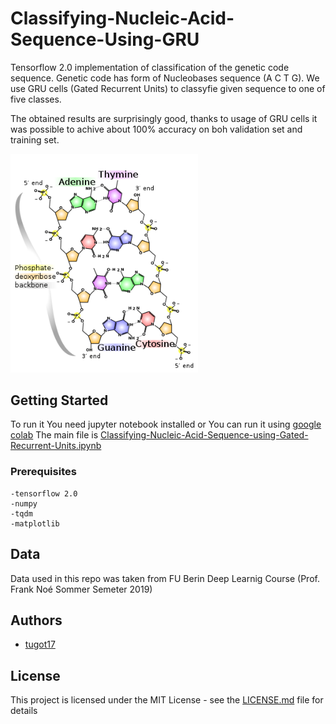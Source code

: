 # Classifying-Nucleic-Acid-Sequence-Using-GRU

Tensorflow 2.0 implementation of classification of the genetic code sequence. Genetic code has form of Nucleobases sequence (A C T G). We use GRU cells (Gated Recurrent Units) to classyfie given sequence to one of five classes. 

The obtained results are surprisingly good, thanks to usage of GRU cells it was possible to achive about 100% accuracy on boh validation set and training set. 

<img src="Images/dna.png" alt="drawing" width="300px"/>

## Getting Started

To run it You need jupyter notebook installed or You can run it using [google colab](https://colab.research.google.com)
The main file is [Classifying-Nucleic-Acid-Sequence-using-Gated-Recurrent-Units.ipynb](Classifying-Nucleic-Acid-Sequence-using-Gated-Recurrent-Units.ipynb)

### Prerequisites
```
-tensorflow 2.0
-numpy
-tqdm
-matplotlib
```
## Data
Data used in this repo was taken from FU Berin Deep Learnig Course (Prof. Frank Noé Sommer Semeter 2019) 

## Authors
* [tugot17](https://github.com/tugot17)

## License

This project is licensed under the MIT License - see the [LICENSE.md](LICENSE.md) file for details
